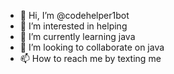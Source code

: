 - 👋 Hi, I’m @codehelper1bot
- 👀 I’m interested in helping
- 🌱 I’m currently learning java
- 💞️ I’m looking to collaborate on java
- 📫 How to reach me by texting me

<!---
codehelper1bot/codehelper1bot is a ✨ special ✨ repository because its `README.md` (this file) appears on your GitHub profile.
You can click the Preview link to take a look at your changes.
--->
